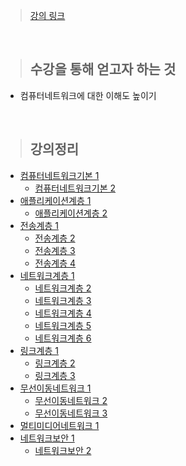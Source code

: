 > [강의 링크](http://www.kocw.net/home/cview.do?cid=6166c077e545b736)

<br>

> ## 수강을 통해 얻고자 하는 것
- 컴퓨터네트워크에 대한 이해도 높이기

<br>

> ## 강의정리
- [컴퓨터네트워크기본 1]()
  - [컴퓨터네트워크기본 2]()
- [애플리케이션계층 1]()
  - [애플리케이션계층 2]()
- [전송계층 1]()
  - [전송계층 2]()
  - [전송계층 3]()
  - [전송계층 4]()
- [네트워크계층 1]()
  - [네트워크계층 2]()
  - [네트워크계층 3]()
  - [네트워크계층 4]()
  - [네트워크계층 5]()
  - [네트워크계층 6]()
- [링크계층 1]()
  - [링크계층 2]()
  - [링크계층 3]()
- [무선이동네트워크 1]()
  - [무선이동네트워크 2]()
  - [무선이동네트워크 3]()
- [멀티미디어네트워크 1]()
- [네트워크보안 1]()
  - [네트워크보안 2]()
